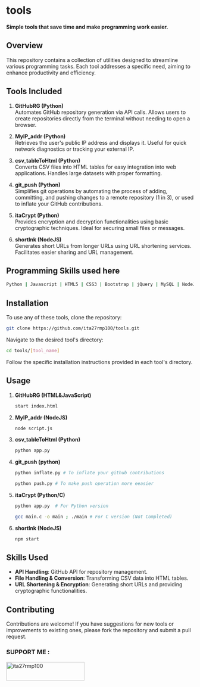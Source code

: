 # tools

**Simple tools that save time and make programming work easier.**

## Overview
This repository contains a collection of utilities designed to streamline various programming tasks. Each tool addresses a specific need, aiming to enhance productivity and efficiency.

## Tools Included

1. **GitHubRG (Python)**  
   Automates GitHub repository generation via API calls. Allows users to create repositories directly from the terminal without needing to open a browser.

2. **MyIP_addr (Python)**  
   Retrieves the user's public IP address and displays it. Useful for quick network diagnostics or tracking your external IP.

3. **csv_tableToHtml (Python)**  
   Converts CSV files into HTML tables for easy integration into web applications. Handles large datasets with proper formatting.

4. **git_push (Python)**  
   Simplifies git operations by automating the process of adding, committing, and pushing changes to a remote repository (1 in 3), or used to inflate your GitHub contributions.

5. **itaCrypt (Python)**  
   Provides encryption and decryption functionalities using basic cryptographic techniques. Ideal for securing small files or messages.

6. **shortlnk (NodeJS)**  
   Generates short URLs from longer URLs using URL shortening services. Facilitates easier sharing and URL management.
## Programming Skills used here 
```bash
Python | Javascript | HTML5 | CSS3 | Bootstrap | jQuery | MySQL | NodeJS | C
```

## Installation
To use any of these tools, clone the repository:

```bash
git clone https://github.com/ita27rmp100/tools.git
```

Navigate to the desired tool's directory:

```bash
cd tools/[tool_name]
```

Follow the specific installation instructions provided in each tool's directory.

## Usage

1. **GitHubRG (HTML&JavaScript)**  
   ```bash
   start index.html
   ```

2. **MyIP_addr (NodeJS)**  
   ```bash
   node script.js
   ```

3. **csv_tableToHtml (Python)**  
   ```bash
   python app.py
   ```

4. **git_push (python)**
   ```bash
   python inflate.py # To inflate your github contributions
   ```

   ```bash
   python push.py # To make push operation more eeasier

5. **itaCrypt (Python/C)**  
   ```bash
   python app.py  # For Python version
   ```

   ```bash
   gcc main.c -o main ; ./main # For C version (Not Completed)
   ```

6. **shortlnk (NodeJS)**  
   ```bash
   npm start
   ```

## Skills Used
- **API Handling**: GitHub API for repository management.
- **File Handling & Conversion**: Transforming CSV data into HTML tables.
- **URL Shortening & Encryption**: Generating short URLs and providing cryptographic functionalities.

## Contributing
Contributions are welcome! If you have suggestions for new tools or improvements to existing ones, please fork the repository and submit a pull request.

<h3 align="left">SUPPORT ME :</h3>
<p><a href="https://ko-fi.com/ita27rmp100"> <img align="left" src="https://cdn.ko-fi.com/cdn/kofi3.png?v=3" height="50" width="210" alt="ita27rmp100" /></a></p><br><br>